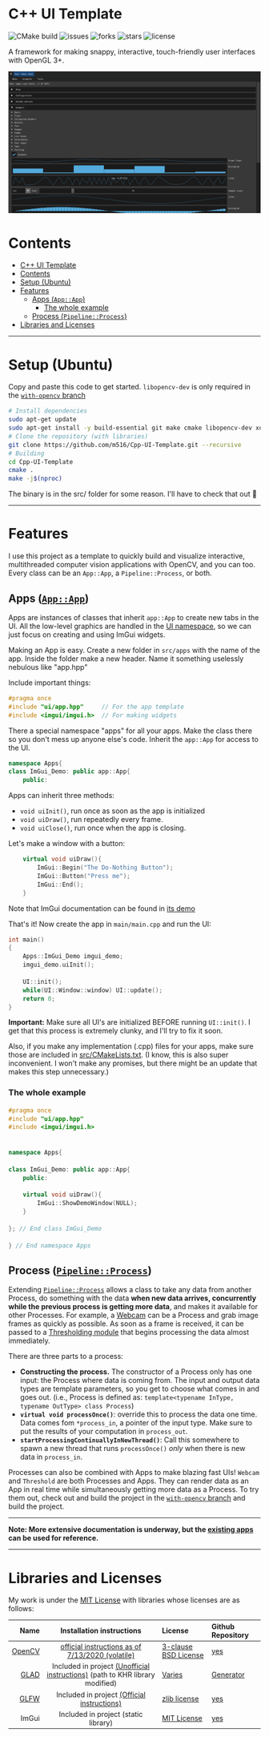 # C++ UI Template
![CMake build](https://github.com/m516/Cpp-UI-Template/actions/workflows/cmake.yml/badge.svg)
![issues](https://img.shields.io/github/issues/m516/Cpp-UI-Template)
![forks](https://img.shields.io/github/forks/m516/Cpp-UI-Template)
![stars](https://img.shields.io/github/stars/m516/Cpp-UI-Template)
![license](https://img.shields.io/github/license/m516/Cpp-UI-Template)

A framework for making snappy, interactive, touch-friendly user interfaces with OpenGL 3+. 

![Demonstration on Ubuntu WSL2](assets/docs/Screenshot-Ubuntu-WSL2.jpg)


# Contents
- [C++ UI Template](#c-ui-template)
- [Contents](#contents)
- [Setup (Ubuntu)](#setup-ubuntu)
- [Features](#features)
  - [Apps (`App::App`)](#apps-appapp)
    - [The whole example](#the-whole-example)
  - [Process (`Pipeline::Process`)](#process-pipelineprocess)
- [Libraries and Licenses](#libraries-and-licenses)


--------------------------

# Setup (Ubuntu)
Copy and paste this code to get started. `libopencv-dev` is only required in the [`with-opencv` branch](https://github.com/m516/Cpp-UI-Template/tree/with-opencv)

```sh
# Install dependencies
sudo apt-get update
sudo apt-get install -y build-essential git make cmake libopencv-dev xorg-dev
# Clone the repository (with libraries)
git clone https://github.com/m516/Cpp-UI-Template.git --recursive
# Building
cd Cpp-UI-Template
cmake .
make -j$(nproc)
```

The binary is in the src/ folder for some reason. I'll have to check that out 🤔

--------------------

# Features
I use this project as a template to quickly build and visualize interactive, multithreaded computer vision applications with OpenCV, and you can too. Every class can be an `App::App`, a `Pipeline::Process`, or both.

## Apps ([`App::App`](src/ui/app.hpp))
Apps are instances of classes that inherit `app::App` to create new tabs in the UI. All the low-level graphics are handled in the [UI namespace](src/ui/ui.hpp), so we can just focus on creating and using ImGui widgets.

Making an App is easy. Create a new folder in `src/apps` with the name of the app. Inside the folder make a new header. Name it something uselessly nebulous like "app.hpp"

Include important things:
```cpp
#pragma once
#include "ui/app.hpp"     // For the app template
#include <imgui/imgui.h>  // For making widgets
```

There a special namespace "apps" for all your apps. Make the class there so you don't mess up anyone else's code. Inherit  the `app::App` for access to the UI.
```cpp
namespace Apps{
class ImGui_Demo: public app::App{
    public:
```

Apps can inherit three methods: 
* `void uiInit()`, run once as soon as the app is initialized
* `void uiDraw()`, run repeatedly every frame.
* `void uiClose()`, run once when the app is closing.

Let's make a window with a button:
```cpp
    virtual void uiDraw(){
        ImGui::Begin("The Do-Nothing Button");
        ImGui::Button("Press me");
        ImGui::End();
    }
```
Note that ImGui documentation can be found in [its demo](https://github.com/m516/Cpp-UI-Template/blob/master/thirdparty/imgui/imgui_demo.cpp)

That's it! Now create the app in `main/main.cpp` and run the UI:
```cpp
int main()
{
    Apps::ImGui_Demo imgui_demo;
    imgui_demo.uiInit();

    UI::init();
    while(UI::Window::window) UI::update();
    return 0;
}
```
**Important:** Make sure all UI's are initialized BEFORE running `UI::init()`. I get that this process is extremely clunky, and I'll try to fix it soon.

Also, if you make any implementation (.cpp) files for your apps, make sure those are included in [src/CMakeLists.txt](src/CMakeLists.txt). (I know, this is also super inconvenient. I won't make any promises, but there might be an update that makes this step unnecessary.)

### The whole example
```cpp
#pragma once
#include "ui/app.hpp"
#include <imgui/imgui.h>


namespace Apps{

class ImGui_Demo: public app::App{
    public:

    virtual void uiDraw(){
        ImGui::ShowDemoWindow(NULL);
    }

}; // End class ImGui_Demo

} // End namespace Apps
```

## Process ([`Pipeline::Process`](src/utils/pipeline.hpp))
Extending [`Pipeline::Process`](src/utils/pipeline.hpp) allows a class to take any data from another Process, do something with the data **when new data arrives, concurrently while the previous process is getting more data**, and makes it available for other Processes. For example, a [Webcam](https://github.com/m516/Cpp-UI-Template/tree/with-opencv/src/apps/Webcam) can be a Process and grab image frames as quickly as possible. As soon as a frame is received, it can be passed to a [Thresholding module](https://github.com/m516/Cpp-UI-Template/tree/with-opencv/src/apps/Thresholding) that begins processing the data almost immediately.


There are three parts to a process:
  * **Constructing the process.** The constructor of a Process only has one input: the Process where data is coming from. The input and output data types are template parameters, so you get to choose what comes in and goes out. (i.e., Process is defined as: `template<typename InType, typename OutType> class Process`)
  * **`virtual void processOnce()`**: override this to process the data one time. Data comes fom `*process_in`, a pointer of the input type. Make sure to put the results of your computation in `process_out`.
  * **`startProcessingContinuallyInNewThread()`**: Call this somewhere to spawn a new thread that runs `processOnce()` *only* when there is new data in `process_in`.

Processes can also be combined with Apps to make blazing fast UIs! `Webcam` and `Threshold` are both Processes and Apps. They can render data as an App in real time while simultaneously getting more data as a Process. To try them out, check out and build the project in the [`with-opencv` branch](https://github.com/m516/Cpp-UI-Template/tree/with-opencv) and build the project.



----------------
**Note: More extensive documentation is underway, but the [existing apps](https://github.com/m516/Cpp-UI-Template/tree/with-opencv/src/apps) can be used for reference.** 

----------------

# Libraries and Licenses
My work is under the [MIT License](https://github.com/m516/Cpp-UI-Template/blob/with-opencv/LICENSE) with libraries whose licenses are as follows:


|                           Name |                                                         Installation instructions                                                         | License                                                                            | Github Repository                            |
| -----------------------------: | :---------------------------------------------------------------------------------------------------------------------------------------: | :--------------------------------------------------------------------------------- | :------------------------------------------- |
|  [OpenCV](https://opencv.org/) |   [official instructions as of 7/13/2020 (volatile)](https://docs.opencv.org/master/df/d65/tutorial_table_of_content_introduction.html)   | [3-clause BSD License](https://opencv.org/license/)                                | [yes](https://github.com/opencv/opencv)      |
| [GLAD](https://glad.dav1d.de/) | Included in project [(Unofficial instructions)](https://learnopengl.com/Getting-started/Creating-a-window) (path to KHR library modified) | [Varies](https://github.com/Dav1dde/glad#whats-the-license-of-glad-generated-code) | [Generator](https://github.com/Dav1dde/glad) |
|  [GLFW](https://www.glfw.org/) |                        Included in project [(Official instructions)](https://github.com/glfw/glfw#compiling-glfw)                         | [zlib license](extern/glfw/LICENSE)                                                | [yes](https://github.com/glfw/glfw)          |
|                          ImGui |                                                   Included in project (static library)                                                    | [MIT License](extern/imgui/LICENSE)                                                | [yes](https://github.com/ocornut/imgui)      |



